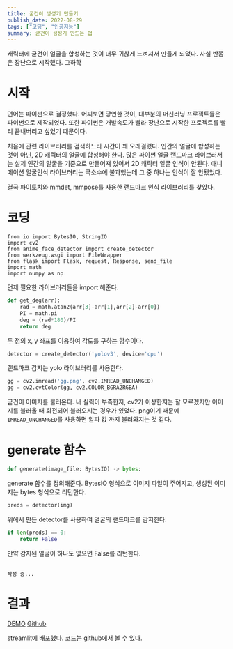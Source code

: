 ```yaml
---
title: 굳건이 생성기 만들기
publish_date: 2022-08-29
tags: ["코딩", "인공지능"]
summary: 굳건이 생성기 만드는 법
---
```


캐릭터에 굳건이 얼굴을 합성하는 것이 너무 귀찮게 느껴져서 만들게 되었다.
사실 반쯤은 장난으로 시작했다.
그하학

# 시작
언어는 파이썬으로 결정했다.
어찌보면 당연한 것이, 대부분의 머신러닝 프로젝트들은 파이썬으로 제작되었다.
또한 파이썬은 개발속도가 빨라 장난으로 시작한 프로젝트를 빨리 끝내버리고 싶었기 떄문이다.

처음에 관련 라이브러리를 검색하느라 시간이 꽤 오래걸렸다.
인간의 얼굴에 합성하는 것이 아닌, 2D 캐릭터의 얼굴에 합성해야 한다.
많은 파이썬 얼굴 랜드마크 라이브러서는 실제 인간의 얼굴을 기준으로 만들어져 있어서 2D 캐릭터 얼굴 인식이 안된다.
애니메이션 얼굴인식 라이브러리는 극소수에 불과했는데 그 중 하나는 인식이 잘 안됐었다.

결국 파이토치와 mmdet, mmpose를 사용한 랜드마크 인식 라이브러리를 찾았다.

# 코딩
```python3
from io import BytesIO, StringIO
import cv2
from anime_face_detector import create_detector
from werkzeug.wsgi import FileWrapper
from flask import Flask, request, Response, send_file
import math
import numpy as np
```
먼제 필요한 라이브러리들을 import 해준다.

```python
def get_deg(arr):
    rad = math.atan2(arr[3]-arr[1],arr[2]-arr[0])
    PI = math.pi
    deg = (rad*180)/PI
    return deg
```
두 점의 x, y 좌표를 이용하여 각도를 구하는 함수이다.

```python
detector = create_detector('yolov3', device='cpu')
```
랜드마크 감지는 yolo 라이브러리를 사용한다.

```python
gg = cv2.imread('gg.png', cv2.IMREAD_UNCHANGED)
gg = cv2.cvtColor(gg, cv2.COLOR_BGRA2RGBA)
```
굳건이 이미지를 불러온다.
내 실력이 부족한지, cv2가 이상한지는 잘 모르겠지만 이미지를 불러올 때 회전되어 불러오지는 경우가 있었다.
png이기 때문에 `IMREAD_UNCHANGED`를 사용하면 알파 값 까지 불러와지는 것 같다.



# generate 함수
```python
def generate(image_file: BytesIO) -> bytes:
```
generate 함수를 정의해준다. BytesIO 형식으로 이미지 파일이 주어지고, 생성된 이미지는 bytes 형식으로 리턴한다.

```python
preds = detector(img)
```
위에서 만든 detector를 사용하여 얼굴의 랜드마크를 감지한다.

```python
if len(preds) == 0:
    return False
```
만약 감지된 얼굴이 하나도 없으면 False를 리턴한다.

```python

```

`작성 중...`

# 결과
[DEMO](https://ij5-goodgun-streamlit-app-p3n4m8.streamlitapp.com)
[Github](https://github.com/ij5/goodgun)

streamlit에 배포했다.
코드는 github에서 볼 수 있다.

